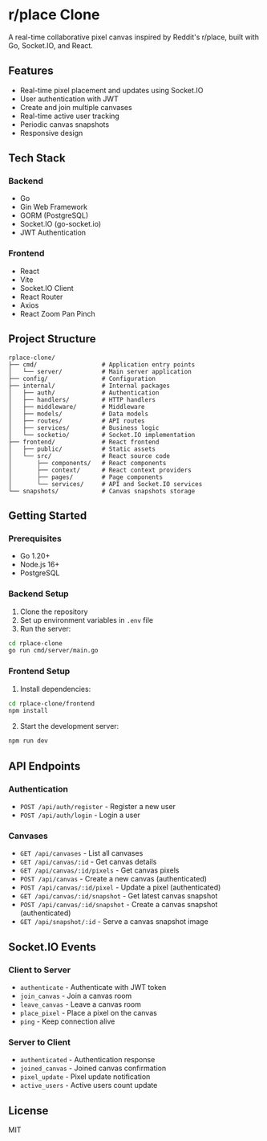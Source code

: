 # r/place Clone

A real-time collaborative pixel canvas inspired by Reddit's r/place, built with Go, Socket.IO, and React.

## Features

- Real-time pixel placement and updates using Socket.IO
- User authentication with JWT
- Create and join multiple canvases
- Real-time active user tracking
- Periodic canvas snapshots
- Responsive design

## Tech Stack

### Backend

- Go
- Gin Web Framework
- GORM (PostgreSQL)
- Socket.IO (go-socket.io)
- JWT Authentication

### Frontend

- React
- Vite
- Socket.IO Client
- React Router
- Axios
- React Zoom Pan Pinch

## Project Structure

```
rplace-clone/
├── cmd/                  # Application entry points
│   └── server/           # Main server application
├── config/               # Configuration
├── internal/             # Internal packages
│   ├── auth/             # Authentication
│   ├── handlers/         # HTTP handlers
│   ├── middleware/       # Middleware
│   ├── models/           # Data models
│   ├── routes/           # API routes
│   ├── services/         # Business logic
│   └── socketio/         # Socket.IO implementation
├── frontend/             # React frontend
│   ├── public/           # Static assets
│   └── src/              # React source code
│       ├── components/   # React components
│       ├── context/      # React context providers
│       ├── pages/        # Page components
│       └── services/     # API and Socket.IO services
└── snapshots/            # Canvas snapshots storage
```

## Getting Started

### Prerequisites

- Go 1.20+
- Node.js 16+
- PostgreSQL

### Backend Setup

1. Clone the repository
2. Set up environment variables in `.env` file
3. Run the server:

```bash
cd rplace-clone
go run cmd/server/main.go
```

### Frontend Setup

1. Install dependencies:

```bash
cd rplace-clone/frontend
npm install
```

2. Start the development server:

```bash
npm run dev
```

## API Endpoints

### Authentication

- `POST /api/auth/register` - Register a new user
- `POST /api/auth/login` - Login a user

### Canvases

- `GET /api/canvases` - List all canvases
- `GET /api/canvas/:id` - Get canvas details
- `GET /api/canvas/:id/pixels` - Get canvas pixels
- `POST /api/canvas` - Create a new canvas (authenticated)
- `POST /api/canvas/:id/pixel` - Update a pixel (authenticated)
- `GET /api/canvas/:id/snapshot` - Get latest canvas snapshot
- `POST /api/canvas/:id/snapshot` - Create a canvas snapshot (authenticated)
- `GET /api/snapshot/:id` - Serve a canvas snapshot image

## Socket.IO Events

### Client to Server

- `authenticate` - Authenticate with JWT token
- `join_canvas` - Join a canvas room
- `leave_canvas` - Leave a canvas room
- `place_pixel` - Place a pixel on the canvas
- `ping` - Keep connection alive

### Server to Client

- `authenticated` - Authentication response
- `joined_canvas` - Joined canvas confirmation
- `pixel_update` - Pixel update notification
- `active_users` - Active users count update

## License

MIT
